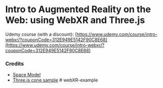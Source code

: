 Intro to Augmented Reality on the Web: using WebXR and Three.js
=================

Udemy course (with a discount): [https://www.udemy.com/course/intro-webxr/?couponCode=312E949E5142F90C8E68](https://www.udemy.com/course/intro-webxr/?couponCode=312E949E5142F90C8E68)


### Credits

* [Space Model](https://github.com/immersive-web/webxr-samples/tree/main/media/gltf/space)
* [Three.js cone sample](https://threejs.org/examples/?q=webxr#webxr_ar_cones)
#   w e b X R - e x a m p l e  
 